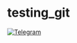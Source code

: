# testing_git

[![Telegram](https://img.shields.io/badge/chat-on%20Telegram-2ba2d9.svg)](https://t.me/lightautoml)

